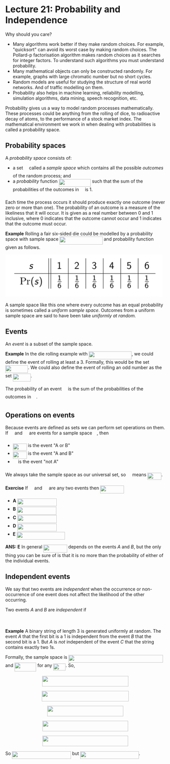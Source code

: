 # Lecture 21: Probability and Independence

Why should you care?

- Many algorithms work better if they make random choices. For example,
  "quicksort" can avoid its worst case by making random choices. The Pollard-p
  factorisation algorithm makes random choices as it searches for integer
  factors. To understand such algorithms you must understand probability.
- Many mathematical objects can only be constructed randomly. For example,
  graphs with large chromatic number but no short cycles.
- Random models are useful for studying the structure of real world networks.
  And of traffic modelling on them.
- Probability also helps in machine learning, reliability modelling, simulation
  algorithms, data mining, speech recognition, etc.

Probability gives us a way to model random processes mathematically. These
processes could be anything from the rolling of dice, to radioactive decay of
atoms, to the performance of a stock market index. The mathematical environment
we work in when dealing with probabilities is called a probability space.

## Probability spaces

A _probability space_ consists of:

- a set <img src="/lectures/tex/e257acd1ccbe7fcb654708f1a866bfe9.svg?invert_in_darkmode&sanitize=true" align=middle width=11.027402099999989pt height=22.465723500000017pt/> called a _sample space_ which contains all the possible _outcomes_
  of the random process; and
- a _probability_ function <img src="/lectures/tex/dae2fb2d51b864f3b89cdf9bdc2d9c6d.svg?invert_in_darkmode&sanitize=true" align=middle width=100.79876069999997pt height=24.65753399999998pt/> such that the sum of the
  probabilities of the outcomes in <img src="/lectures/tex/e257acd1ccbe7fcb654708f1a866bfe9.svg?invert_in_darkmode&sanitize=true" align=middle width=11.027402099999989pt height=22.465723500000017pt/> is 1.

Each time the process occurs it should produce exactly one outcome (never zero
or more than one). The probability of an outcome is a measure of the likeliness
that it will occur. It is given as a real number between 0 and 1 inclusive,
where 0 indicates that the outcome cannot occur and 1 indicates that the outcome
must occur.


**Example** Rolling a fair six-sided die could be modelled by a probability
space with sample space <img src="/lectures/tex/dced7542a67b354865f3110e1e97f3e1.svg?invert_in_darkmode&sanitize=true" align=middle width=135.22810454999998pt height=24.65753399999998pt/> and probability function <img src="/lectures/tex/b83c728e70e3858d005e7af8724a31f4.svg?invert_in_darkmode&sanitize=true" align=middle width=17.62562669999999pt height=22.465723500000017pt/>
given as follows.

![](images/L21-P6.png)

A sample space like this one where every outcome has an equal probability is
sometimes called a _uniform sample space_. Outcomes from a uniform sample space
are said to have been take _uniformly at random._

## Events

An _event_ is a subset of the sample space.

**Example** In the die rolling example with <img src="/lectures/tex/dced7542a67b354865f3110e1e97f3e1.svg?invert_in_darkmode&sanitize=true" align=middle width=135.22810454999998pt height=24.65753399999998pt/>, we could
define the event of rolling at least a 3. Formally, this would be the set
<img src="/lectures/tex/f4dc57cef2859c4e72a0bf2213936fbd.svg?invert_in_darkmode&sanitize=true" align=middle width=71.23290569999999pt height=24.65753399999998pt/>. We could also define the event of rolling an odd number as the
set <img src="/lectures/tex/6b1e058bcb7bf32e190f9d1c31ecee00.svg?invert_in_darkmode&sanitize=true" align=middle width=55.70781314999999pt height=24.65753399999998pt/>.

The probability of an event <img src="/lectures/tex/53d147e7f3fe6e47ee05b88b166bd3f6.svg?invert_in_darkmode&sanitize=true" align=middle width=12.32879834999999pt height=22.465723500000017pt/> is the sum of the probabilities of the outcomes
in <img src="/lectures/tex/53d147e7f3fe6e47ee05b88b166bd3f6.svg?invert_in_darkmode&sanitize=true" align=middle width=12.32879834999999pt height=22.465723500000017pt/>.

## Operations on events

Because events are defined as sets we can perform set operations on them. If <img src="/lectures/tex/53d147e7f3fe6e47ee05b88b166bd3f6.svg?invert_in_darkmode&sanitize=true" align=middle width=12.32879834999999pt height=22.465723500000017pt/>
and <img src="/lectures/tex/61e84f854bc6258d4108d08d4c4a0852.svg?invert_in_darkmode&sanitize=true" align=middle width=13.29340979999999pt height=22.465723500000017pt/> are events for a sample space <img src="/lectures/tex/e257acd1ccbe7fcb654708f1a866bfe9.svg?invert_in_darkmode&sanitize=true" align=middle width=11.027402099999989pt height=22.465723500000017pt/>, then

- <img src="/lectures/tex/d125f2409905fcd5b28b7846e0c5d41f.svg?invert_in_darkmode&sanitize=true" align=middle width=43.88690624999999pt height=22.465723500000017pt/> is the event "A or B"
- <img src="/lectures/tex/b0c1a78bbd8d865698d311abad4d5d92.svg?invert_in_darkmode&sanitize=true" align=middle width=43.88690624999999pt height=22.465723500000017pt/> is the event "A and B"
- <img src="/lectures/tex/b0faed3cbd132eca34ea20e3d1bd99c3.svg?invert_in_darkmode&sanitize=true" align=middle width=12.55717814999999pt height=26.97711060000001pt/> is the event "not A"

We always take the sample space as our universal set, so <img src="/lectures/tex/b0faed3cbd132eca34ea20e3d1bd99c3.svg?invert_in_darkmode&sanitize=true" align=middle width=12.55717814999999pt height=26.97711060000001pt/> means <img src="/lectures/tex/4213e756964d2192a0c4121eaa11da50.svg?invert_in_darkmode&sanitize=true" align=middle width=43.447372649999984pt height=22.465723500000017pt/>.

**Exercise** If <img src="/lectures/tex/53d147e7f3fe6e47ee05b88b166bd3f6.svg?invert_in_darkmode&sanitize=true" align=middle width=12.32879834999999pt height=22.465723500000017pt/> and <img src="/lectures/tex/61e84f854bc6258d4108d08d4c4a0852.svg?invert_in_darkmode&sanitize=true" align=middle width=13.29340979999999pt height=22.465723500000017pt/> are any two events then <img src="/lectures/tex/28b5a4a44aa801bbe67b4e1aad986480.svg?invert_in_darkmode&sanitize=true" align=middle width=74.29794074999998pt height=24.65753399999998pt/>

- **A** <img src="/lectures/tex/59dd54b8428391a4142f8b33f6381e55.svg?invert_in_darkmode&sanitize=true" align=middle width=123.8870061pt height=24.65753399999998pt/>
- **B** <img src="/lectures/tex/bcfabe6e1e7795be9ba6d5ee8b986499.svg?invert_in_darkmode&sanitize=true" align=middle width=123.8870061pt height=24.65753399999998pt/>
- **C** <img src="/lectures/tex/e6057fc1eff7a46024cd9658518c5564.svg?invert_in_darkmode&sanitize=true" align=middle width=123.8870061pt height=24.65753399999998pt/>
- **D** <img src="/lectures/tex/c79e9922b7ccbc9502b51f155bdcae1f.svg?invert_in_darkmode&sanitize=true" align=middle width=123.8870061pt height=24.65753399999998pt/>
- **E** <img src="/lectures/tex/e96b2f51cd2189a19551f6d0371c47d5.svg?invert_in_darkmode&sanitize=true" align=middle width=151.28447564999996pt height=24.65753399999998pt/>

**ANS: E** In general <img src="/lectures/tex/3b71f17c7a65a2decc536b81dad249fe.svg?invert_in_darkmode&sanitize=true" align=middle width=74.29794074999998pt height=24.65753399999998pt/> depends on the events _A_ and _B_, but the
only thing you can be sure of is that it is no more than the probability of
either of the individual events.

## Independent events
We say that two events are _independent_ when the occurrence or non-occurrence
of one event does not affect the likelihood of the other occurring.

Two events _A_ and _B_ are _independent_ if

<p align="center"><img src="/lectures/tex/852b42745a108df4fc2dec378be9a47e.svg?invert_in_darkmode&sanitize=true" align=middle width=185.3995143pt height=16.438356pt/></p>

**Example** A binary string of length 3 is generated uniformly at random. The
event _A_ that the first bit is a 1 is independent from the event _B_ that the
second bit is a 1. But _A_ is _not_ independent of the event _C_ that the string
contains exactly two 1s.

Formally, the sample space is <img src="/lectures/tex/0000e783732a19a196904aaaafb6200e.svg?invert_in_darkmode&sanitize=true" align=middle width=297.7856408999999pt height=24.65753399999998pt/>
and <img src="/lectures/tex/cbf67d64a02e3597be2b12954fc34f72.svg?invert_in_darkmode&sanitize=true" align=middle width=68.55929519999998pt height=27.77565449999998pt/> for any <img src="/lectures/tex/2d8cca33f0ee74986943da285a93a659.svg?invert_in_darkmode&sanitize=true" align=middle width=38.82401819999999pt height=22.465723500000017pt/>. So,

<p align="center"><img src="/lectures/tex/1a9a8a8fc00b44c17125fb9132787c99.svg?invert_in_darkmode&sanitize=true" align=middle width=271.6528881pt height=32.990165999999995pt/></p>
<p align="center"><img src="/lectures/tex/79f49b4f89ab0660f27599b6c54c2da8.svg?invert_in_darkmode&sanitize=true" align=middle width=273.5820978pt height=32.990165999999995pt/></p>
<p align="center"><img src="/lectures/tex/107796081fdc231bad6f6d6113ca20a2.svg?invert_in_darkmode&sanitize=true" align=middle width=240.8810547pt height=32.990165999999995pt/></p>
<p align="center"><img src="/lectures/tex/0f7487c7f9eef22331f3acd36c78dd38.svg?invert_in_darkmode&sanitize=true" align=middle width=270.84206819999997pt height=32.990165999999995pt/></p>
<p align="center"><img src="/lectures/tex/3b3c5fdf3cd809747cdff154bbb684dd.svg?invert_in_darkmode&sanitize=true" align=middle width=270.4733031pt height=32.990165999999995pt/></p>

So <img src="/lectures/tex/67bdfcb9ff2d468183db604179645a91.svg?invert_in_darkmode&sanitize=true" align=middle width=185.39951429999996pt height=24.65753399999998pt/> but <img src="/lectures/tex/d9a0611dc7268248572bc0d4e0211baa.svg?invert_in_darkmode&sanitize=true" align=middle width=184.66198079999998pt height=24.65753399999998pt/>.
